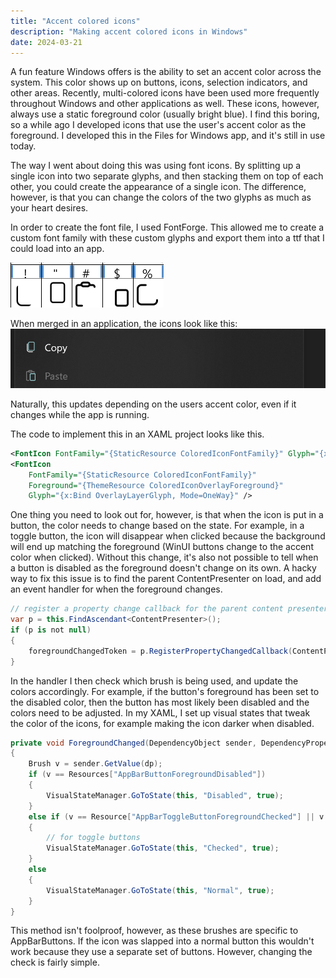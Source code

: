 ```yaml
---
title: "Accent colored icons"
description: "Making accent colored icons in Windows"
date: 2024-03-21
---
```


A fun feature Windows offers is the ability to set an accent color across the system. This color shows up on buttons, icons, selection indicators, and other areas. Recently, multi-colored icons have been used more frequently throughout Windows and other applications as well. These icons, however, always use a static foreground color (usually bright blue). I find this boring, so a while ago I developed icons that use the user's accent color as the foreground. I developed this in the Files for Windows app, and it's still in use today.

The way I went about doing this was using font icons. By splitting up a single icon into two separate glyphs, and then stacking them on top of each other, you could create the appearance of a single icon. The difference, however, is that you can change the colors of the two glyphs as much as your heart desires. 

In order to create the font file, I used FontForge. This allowed me to create a custom font family with these custom glyphs and export them into a ttf that I could load into an app.

![Screenshot of split icons](/assets/images/posts/03-21-24-142107.png)

When merged in an application, the icons look like this:
![Screenshot of icons merged](/assets/images/posts/03-21-24-142504.png)

Naturally, this updates depending on the users accent color, even if it changes while the app is running. 

The code to implement this in an XAML project looks like this. 
```xml
<FontIcon FontFamily="{StaticResource ColoredIconFontFamily}" Glyph="{x:Bind BaseLayerGlyph, Mode=OneWay}" />
<FontIcon
    FontFamily="{StaticResource ColoredIconFontFamily}"
    Foreground="{ThemeResource ColoredIconOverlayForeground}"
    Glyph="{x:Bind OverlayLayerGlyph, Mode=OneWay}" />
```

One thing you need to look out for, however, is that when the icon is put in a button, the color needs to change based on the state. For example, in a toggle button, the icon will disappear when clicked because the background will end up matching the foreground (WinUI buttons change to the accent color when clicked). Without this change, it's also not possible to tell when a button is disabled as the foreground doesn't change on its own. A hacky way to fix this issue is to find the parent ContentPresenter on load, and add an event handler for when the foreground changes.

```cs
// register a property change callback for the parent content presenter's foreground to allow reacting to button state changes, eg disabled
var p = this.FindAscendant<ContentPresenter>();
if (p is not null)
{
    foregroundChangedToken = p.RegisterPropertyChangedCallback(ContentPresenter.ForegroundProperty, ForegroundChanged);
}
```

In the handler I then check which brush is being used, and update the colors accordingly. For example, if the button's foreground has been set to the disabled color, then the button has most likely been disabled and the colors need to be adjusted. In my XAML, I set up visual states that tweak the color of the icons, for example making the icon darker when disabled.


```cs
private void ForegroundChanged(DependencyObject sender, DependencyProperty dp)
{
    Brush v = sender.GetValue(dp);
    if (v == Resources["AppBarButtonForegroundDisabled"])
    {
        VisualStateManager.GoToState(this, "Disabled", true);
    }
    else if (v == Resource["AppBarToggleButtonForegroundChecked"] || v == Resources["AppBarToggleButtonForegroundCheckedPressed"])
    {
        // for toggle buttons
        VisualStateManager.GoToState(this, "Checked", true);
    }
    else
    {
        VisualStateManager.GoToState(this, "Normal", true);
    }
}
```

This method isn't foolproof, however, as these brushes are specific to AppBarButtons. If the icon was slapped into a normal button this wouldn't work because they use a separate set of buttons. However, changing the check is fairly simple.